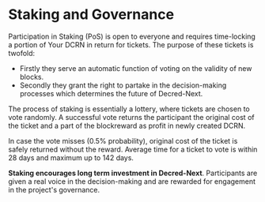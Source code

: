 # Staking and Governance

Participation in Staking (PoS) is open to everyone and requires time-locking a portion of Your DCRN in return for tickets. The purpose of these tickets is twofold:

- Firstly they serve an automatic function of voting on the validity of new blocks.
- Secondly they grant the right to partake in the decision-making processes which determines the future of Decred-Next.

The process of staking is essentially a lottery, where tickets are chosen to vote randomly. A successful vote returns the participant the original cost of the ticket and a part of the blockreward as profit in newly created DCRN.

In case the vote misses (0.5% probability), original cost of the ticket is safely returned without the reward. Average time for a ticket to vote is within 28 days and maximum up to 142 days.

**Staking encourages long term investment in Decred-Next**. Participants are given a
real voice in the decision-making and are rewarded for engagement in the
project's governance.
